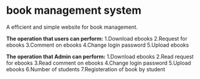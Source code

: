 # book management system 

A efficient and simple website for book management.

**The operation that users can perform:**
1.Download ebooks
2.Request for ebooks
3.Comment on ebooks
4.Change login password
5.Upload ebooks

**The operation that Admin can perform:**
1.Download ebooks
2.Read request for ebooks
3.Read comment on ebooks
4.Change login password
5.Upload ebooks
6.Number of students
7.Registeration of book by student



